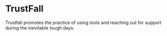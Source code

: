 # TrustFall
Trustfall promotes the practice of using tools and reaching out for support during the inevitable tough days.
